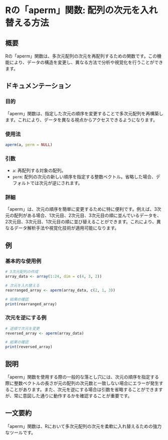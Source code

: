 <!--
Meta Description: # Rの「aperm」関数: 配列の次元を入れ替える方法 ## 概要 Rの「aperm」関数は、多次元配列の次元を再配列するための関数です。この機能により、データの構造を変更し、異なる方法で分析や視覚化を行うことができます。 ## ドキュメンテーション ### 目的 「aperm」関数は、指定した次...
Meta Keywords: aperm, 関数は, array_data, これにより, perm
-->

# Rの「aperm」関数: 配列の次元を入れ替える方法

## 概要
Rの「aperm」関数は、多次元配列の次元を再配列するための関数です。この機能により、データの構造を変更し、異なる方法で分析や視覚化を行うことができます。

## ドキュメンテーション
### 目的
「aperm」関数は、指定した次元の順序を変更することで多次元配列を再構築します。これにより、データを異なる視点からアクセスできるようになります。

### 使用法
```R
aperm(a, perm = NULL)
```

### 引数
- `a`: 再配列する対象の配列。
- `perm`: 配列の次元の新しい順序を指定する整数ベクトル。省略した場合、デフォルトでは次元が逆にされます。

### 詳細
「aperm」は、次元の順序を簡単に変更するために特に便利です。例えば、3次元の配列がある場合、1次元目、2次元目、3次元目の順に並んでいるデータを、2次元目、3次元目、1次元目の順に並び替えることができます。これにより、異なるデータ解析手法や視覚化技術が適用可能になります。

## 例
### 基本的な使用例
```R
# 3次元配列の作成
array_data <- array(1:24, dim = c(4, 3, 2))

# 次元を入れ替える
rearranged_array <- aperm(array_data, c(2, 1, 3))

# 結果の確認
print(rearranged_array)
```

### 次元を逆にする例
```R
# 逆順で次元を変更
reversed_array <- aperm(array_data)

# 結果の確認
print(reversed_array)
```

## 説明
「aperm」関数を使用する際の一般的な落とし穴には、次元の順序を指定する際に整数ベクトルの長さが元の配列の次元数と一致しない場合にエラーが発生することがあります。また、次元を逆にする場合は引数を省略することができますが、常に意図した通りに動作するかを確認することが重要です。

## 一文要約
「aperm」関数は、Rにおいて多次元配列の次元を柔軟に入れ替えるための強力なツールです。